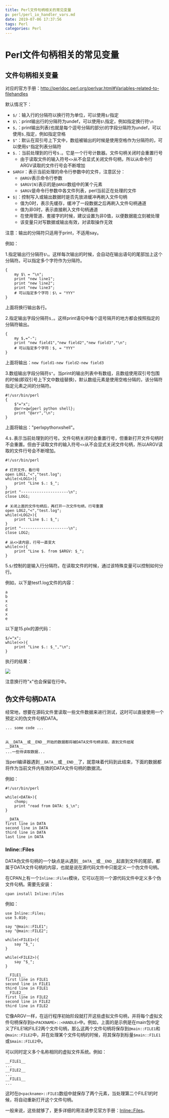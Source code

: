 ```yaml
---
title: Perl文件句柄相关的常见变量
p: perl/perl_io_handler_vars.md
date: 2019-07-06 17:37:56
tags: Perl
categories: Perl
---
```


# Perl文件句柄相关的常见变量

## 文件句柄相关变量

对应的官方手册：http://perldoc.perl.org/perlvar.html#Variables-related-to-filehandles

默认情况下：
- `$/`：输入行的分隔符以换行符为单位，可以使用`$/`指定
- `$\`：print输出行的分隔符为undef，可以使用`$\`指定，例如指定换行符`\n`
- `$,`：print输出列表(也就是每个逗号分隔的部分)的字段分隔符为undef，可以使用`$,`指定，例如指定空格
- `$"`：默认在双引号上下文中，数组被输出的时候是使用空格作为分隔符的，可以使用`$"`指定列表分隔符
- `$.`：当前处理到的行号`$.`。它是一个行号计数器。文件句柄关闭时会重置行号
    - 由于读取文件的输入符号`<>`从不会显式关闭文件句柄，所以从命令行ARGV读取的文件行号会不断增加
- `$ARGV`：表示当前处理的命令行参数中的文件，注意区分：
    - `@ARGV`表示命令行参数
    - `$ARGV[N]`表示的是`@ARGV`数组中的某个元素
    - `$ARGV`是命令行参数中各文件列表，perl当前正在处理的文件
- `$|`：控制写入或输出数据时是否先放进缓冲再刷入文件句柄
    - 值为0时，表示先缓存，缓冲了一段数据之后再刷入文件句柄通道
    - 值为非0时，表示直接刷入文件句柄通道
    - 在使用管道、套接字的时候，建议设置为非0值，以便数据能立刻被处理
    - 该变量只对写数据或输出有效，对读取操作无效

注意：输出的分隔符只适用于print，不适用say。

例如：

1.指定输出行分隔符`$\`。这样每次输出的时候，会自动在输出语句的尾部加上这个分隔符。可以指定多个字符作为分隔符。
```
{
    my $\ = "\n";
    print "new line1";
    print "new line2";
    print "new line3";
    # 可以指定多个字符：$\ = "YYY"
}
```

上面将换行输出各行。

2.指定输出字段分隔符`$,`。这样print语句中每个逗号隔开的地方都会按照指定的分隔符输出。
```
{
    my $,="-";
    print "new field1","new field2","new field3","\n";
    # 可以指定多个字符：$, = "YYY"
}
```
上面将输出：`new field1-new field2-new field3`

3.数组输出字段分隔符`$"`。当print的输出列表中有数组，且数组使用双引号包围的时候(即双引号上下文中数组替换)，默认数组元素是使用空格分隔的，该分隔符指定元素之间的分隔符。

```
#!/usr/bin/perl
{
    $"="x";
    @arr=qw{perl python shell};
    print "@arr","\n";
}
```
上面将输出："perlxpythonxshell"。

4.`$.`表示当前处理到的行号。文件句柄关闭时会重置行号，但重新打开文件句柄时不会重置。但由于读取文件的输入符号`<>`从不会显式关闭文件句柄，所以ARGV读取的文件行号会不断增加。

```
#!/usr/bin/perl

# 打开文件，看行号
open LOG1,"<","test.log";
while(<LOG1>){
    print "Line $.: $_";
}
print "---------------------\n";
close LOG1;

# 关闭上面的文件句柄后，再打开一次文件句柄，行号重置
open LOG2,"<","test.log";
while(<LOG2>){
    print "Line $.: $_";
}
print "---------------------\n";
close LOG2;

# 从<>读内容，行号一直变大
while(<>){
    print "Line $. from $ARGV: $_";
}
```

5.`$/`控制的是输入行分隔符。在读取文件的时候，通过该特殊变量可以控制如何分行。

例如，以下是test1.log文件的内容：
```
a
b
x
c
d
x
e
```
以下是15.plx的源代码：
```
$/="x";
while(<>){
    print "Line $.: $_","\n";
}
```
执行的结果：

![](/img/perl/733013-20180831214255437-359730612.png)

注意换行符"x"也会保留在行中。

## 伪文件句柄DATA

经常地，想要在源码文件里读取一些文件数据来进行测试，这时可以直接使用一个预定义的伪文件句柄DATA。
```
... some code ...


从__DATA__或__END__开始的数据都将被DATA文件句柄读取，直到文件结尾
__DATA__
...一些待读取数据...
```

当perl编译器遇到`__DATA__`或`__END__`了，就意味着代码到此结束，下面的数据都将作为当前文件内有效的DATA文件句柄的数据流。

例如：
```
#!/usr/bin/perl

while(<DATA>){
    chomp;
    print "read from DATA: $_\n";
}

__DATA__
first line in DATA
second line in DATA
third line in DATA
last line in DATA
```


### Inline\:\:Files

DATA伪文件句柄的一个缺点是从遇到`__DATA__`或`__END__`起直到文件的尾部，都属于DATA文件句柄的内容，也就是说在源代码文件中只能定义一个伪文件句柄。

在CPAN上有一个`Inline::Files`模块，它可以在同一个源代码文件中定义多个伪文件句柄。需要先安装：
```
cpan install Inline::Files
```

例如：
```
use Inline::Files;
use 5.010;

say "@main::FILE1";
say "@main::FILE2";

while(<FILE1>){
    say "$_";
}

while(<FILE2>){
    say "$_";
}

__FILE1__
first line in FILE1
second line in FILE1
third line in FILE1
__FILE2__
first line in FILE2
second line in FILE2
third line in FILE2
```

它像ARGV一样，在运行程序初始阶段就打开这些虚拟文件句柄，并将每个虚拟文件句柄保存到`@<PACKNAME>::<HANDLE>`中。例如，上面的是示例是在main包中定义了FILE1和FILE2两个文件句柄，那么这两个文件句柄将保存到`@main::FILE1`和`@main::FILE2`中，并在处理某个文件句柄的时候，将其保存到标量`$main::FILE1`或`$main::FILE2`中。

可以同时定义多个名称相同的虚拟文件系统。例如：
```
__FILE1__
...
__FILE2__
...
__FILE1__
...
```

这时在`@<packname>::FILE1`数组中就保存了两个元素，当处理第二个FILE1的时候，将自动重新打开这个文件句柄。

一般来说，这些就够了，更多详细的用法请参见官方手册：[Inline::Files](https://metacpan.org/pod/Inline::Files)。